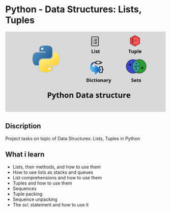 # Python - Data Structures: Lists, Tuples

![Shell](python-datastractures.png)

## Discription 
Project tasks on topic of  Data Structures: Lists, Tuples in Python 
## What i learn
- Lists, their methods, and how to use them
- How to use lists as stacks and queues
- List comprehensions and how to use them
- Tuples and how to use them
- Sequences
- Tuple packing
- Sequence unpacking
- The `del` statement and how to use it
